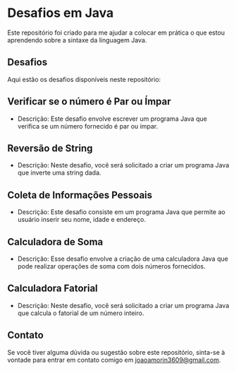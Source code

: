 # Desafios em Java

Este repositório foi criado para me ajudar a colocar em prática o que estou aprendendo sobre a sintaxe da linguagem Java.

## Desafios

Aqui estão os desafios disponíveis neste repositório:

## Verificar se o número é Par ou Ímpar
- Descrição: Este desafio envolve escrever um programa Java que verifica se um número fornecido é par ou ímpar.
## Reversão de String
- Descrição: Neste desafio, você será solicitado a criar um programa Java que inverte uma string dada.
## Coleta de Informações Pessoais
- Descrição: Este desafio consiste em um programa Java que permite ao usuário inserir seu nome, idade e endereço.
## Calculadora de Soma
- Descrição: Esse desafio envolve a criação de uma calculadora Java que pode realizar operações de soma com dois números fornecidos.
## Calculadora Fatorial
- Descrição: Neste desafio, você será solicitado a criar um programa Java que calcula o fatorial de um número inteiro.

## Contato
Se você tiver alguma dúvida ou sugestão sobre este repositório, sinta-se à vontade para entrar em contato comigo em joaoamorin3609@gmail.com.